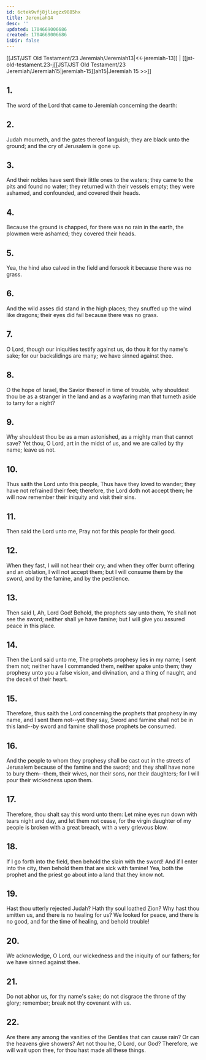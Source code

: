 ```yaml
---
id: 6ctek9vfj8jliegzx9885hx
title: Jeremiah14
desc: ''
updated: 1704669006686
created: 1704669006686
isDir: false
---
```

[[JST/JST Old Testament/23 Jeremiah/Jeremiah13|<<-jeremiah-13]] | [[jst-old-testament.23-j[[JST/JST Old Testament/23 Jeremiah/Jeremiah15|jeremiah-15]]ah15|Jeremiah 15 >>]]
## 1.
The word of the Lord that came to Jeremiah concerning the dearth:
## 2.
Judah mourneth, and the gates thereof languish; they are black unto the ground; and the cry of Jerusalem is gone up.
## 3.
And their nobles have sent their little ones to the waters; they came to the pits and found no water; they returned with their vessels empty; they were ashamed, and confounded, and covered their heads.
## 4.
Because the ground is chapped, for there was no rain in the earth, the plowmen were ashamed; they covered their heads.
## 5.
Yea, the hind also calved in the field and forsook it because there was no grass.
## 6.
And the wild asses did stand in the high places; they snuffed up the wind like dragons; their eyes did fail because there was no grass.
## 7.
O Lord, though our iniquities testify against us, do thou it for thy name\'s sake; for our backslidings are many; we have sinned against thee.
## 8.
O the hope of Israel, the Savior thereof in time of trouble, why shouldest thou be as a stranger in the land and as a wayfaring man that turneth aside to tarry for a night?
## 9.
Why shouldest thou be as a man astonished, as a mighty man that cannot save? Yet thou, O Lord, art in the midst of us, and we are called by thy name; leave us not.
## 10.
Thus saith the Lord unto this people, Thus have they loved to wander; they have not refrained their feet; therefore, the Lord doth not accept them; he will now remember their iniquity and visit their sins.
## 11.
Then said the Lord unto me, Pray not for this people for their good.
## 12.
When they fast, I will not hear their cry; and when they offer burnt offering and an oblation, I will not accept them; but I will consume them by the sword, and by the famine, and by the pestilence.
## 13.
Then said I, Ah, Lord God! Behold, the prophets say unto them, Ye shall not see the sword; neither shall ye have famine; but I will give you assured peace in this place.
## 14.
Then the Lord said unto me, The prophets prophesy lies in my name; I sent them not; neither have I commanded them, neither spake unto them; they prophesy unto you a false vision, and divination, and a thing of naught, and the deceit of their heart.
## 15.
Therefore, thus saith the Lord concerning the prophets that prophesy in my name, and I sent them not\--yet they say, Sword and famine shall not be in this land\--by sword and famine shall those prophets be consumed.
## 16.
And the people to whom they prophesy shall be cast out in the streets of Jerusalem because of the famine and the sword; and they shall have none to bury them\--them, their wives, nor their sons, nor their daughters; for I will pour their wickedness upon them.
## 17.
Therefore, thou shalt say this word unto them: Let mine eyes run down with tears night and day, and let them not cease, for the virgin daughter of my people is broken with a great breach, with a very grievous blow.
## 18.
If I go forth into the field, then behold the slain with the sword! And if I enter into the city, then behold them that are sick with famine! Yea, both the prophet and the priest go about into a land that they know not.
## 19.
Hast thou utterly rejected Judah? Hath thy soul loathed Zion? Why hast thou smitten us, and there is no healing for us? We looked for peace, and there is no good, and for the time of healing, and behold trouble!
## 20.
We acknowledge, O Lord, our wickedness and the iniquity of our fathers; for we have sinned against thee.
## 21.
Do not abhor us, for thy name\'s sake; do not disgrace the throne of thy glory; remember; break not thy covenant with us.
## 22.
Are there any among the vanities of the Gentiles that can cause rain? Or can the heavens give showers? Art not thou he, O Lord, our God? Therefore, we will wait upon thee, for thou hast made all these things.

